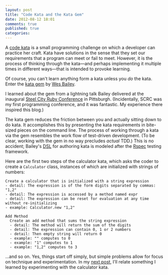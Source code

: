 ```yaml
---
layout: post
title: "Code Kata and the Kata Gem"
date: 2012-08-12 18:01
comments: true
published: true
categories: 
---
```


A [code kata](http://codekata.pragprog.com/) is a small programming challenge on which a developer can practice her craft.
Kata have solutions in the sense that they set our requirements that a program can meet or fail to meet.
However, it is the process of thinking through the kata—and perhaps implementing it multiple times in different ways—that is intended to provoke learning.

Of course, you can't learn anything form a kata unless you *do* the kata.
Enter the [kata gem](https://github.com/wbailey/kata) by [Wes Bailey](http://exposinggotchas.blogspot.com/).
<!-- more -->
I learned about the gem from a lightning talk Bailey delivered at the inaugural [Steel City Ruby Conference](http://steelcityrubyconf.org/) in Pittsburgh.
(Incidentally, SCRC was my first programming conference, and it was fantastic.
My experience there inspired this blog.)

The kata gem reduces the friction between you and actually sitting down to do kata.
It accomplishes this by presenting the kata requirements in bite-sized pieces on the command line.
The process of working through a kata via the gem resembles the work flow of test-driven development.
(To be clear, working with the gem in no way precludes *actual* TDD.)
This is no accident;
Bailey's [DSL](https://github.com/wbailey/kata/wiki/Authoring-a-Kata) for authoring kata is modeled after the [Rspec](http://rspec.info/) testing framework.

Here are the first two steps of the calculator kata, which asks the coder to create a `Calculator` class, instances of which are initialized with strings of numbers:

    Create a calculator that is initialized with a string expression
    - detail: The expression is of the form digits separated by commas: "1,2"
    - detail: The expression is accessed by a method named expr
    - detail: The expression can be reset for evaluation at any time without re-initializing
    - example: Calculator.new "1,2"

    Add Method
      Create an add method that sums the string expression
      - detail: The method will return the sum of the digits
      - detail: The expression can contain 0, 1 or 2 numbers
      - detail: Then empty string will return 0
      - example: "" computes to 0
      - example: "1" computes to 1
      - example: "1,2" computes to 3

...and so on. Yes, things start off simply, but simple problems allow for focus on technique and experimentation.
In my [next post](http://code-worrier.com/blog/passing-symbols), I'll relate something I learned by experimenting with the calculator kata.
